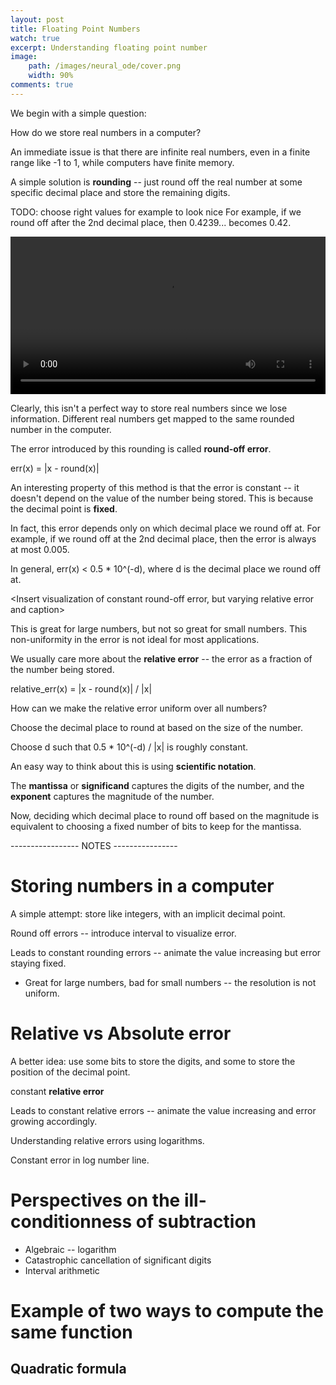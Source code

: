 ```yaml
---
layout: post
title: Floating Point Numbers
watch: true
excerpt: Understanding floating point number
image:
    path: /images/neural_ode/cover.png
    width: 90%
comments: true
---
```


We begin with a simple question:

How do we store real numbers in a computer?

An immediate issue is that there are infinite real numbers, even in a finite range like -1 to 1, while computers have finite memory.

A simple solution is **rounding** -- just round off the real number at some specific decimal place and store the remaining digits.

TODO: choose right values for example to look nice
For example, if we round off after the 2nd decimal place, then 0.4239... becomes 0.42.

<video width="100%" controls="controls" loop="loop" autoplay>
  <source src="{{site.baseurl}}/images/floating_point/mp4s/RoundOff.mp4" type="video/mp4">
</video>

Clearly, this isn't a perfect way to store real numbers since we lose information. Different real numbers get mapped to the same rounded number in the computer.

The error introduced by this rounding is called **round-off error**.

err(x) = |x - round(x)|

An interesting property of this method is that the error is constant -- it doesn't depend on the value of the number being stored. This is because the decimal point is **fixed**.

In fact, this error depends only on which decimal place we round off at. For example, if we round off at the 2nd decimal place, then the error is always at most 0.005.

In general, err(x) < 0.5 \* 10^(-d), where d is the decimal place we round off at.

<Insert visualization of constant round-off error, but varying relative error and caption>

This is great for large numbers, but not so great for small numbers. This non-uniformity in the error is not ideal for most applications.

We usually care more about the **relative error** -- the error as a fraction of the number being stored.

relative_err(x) = |x - round(x)| / |x|

How can we make the relative error uniform over all numbers?

Choose the decimal place to round at based on the size of the number.

Choose d such that 0.5 \* 10^(-d) / |x| is roughly constant.

An easy way to think about this is using **scientific notation**.

<Basic visualization of scientific notation>

The **mantissa** or **significand** captures the digits of the number, and the **exponent** captures the magnitude of the number.

Now, deciding which decimal place to round off based on the magnitude is equivalent to choosing a fixed number of bits to keep for the mantissa.


----------------- NOTES ----------------

# Storing numbers in a computer

A simple attempt: store like integers, with an implicit decimal point.

Round off errors -- introduce interval to visualize error.

Leads to constant rounding errors -- animate the value increasing but error staying fixed.

-   Great for large numbers, bad for small numbers -- the resolution is not uniform.

# Relative vs Absolute error

A better idea: use some bits to store the digits, and some to store the position of the decimal point.

constant **relative error**

Leads to constant relative errors -- animate the value increasing and error growing accordingly.

Understanding relative errors using logarithms.

Constant error in log number line.

# Perspectives on the ill-conditionness of subtraction

-   Algebraic -- logarithm
-   Catastrophic cancellation of significant digits
-   Interval arithmetic

# Example of two ways to compute the same function

## Quadratic formula
